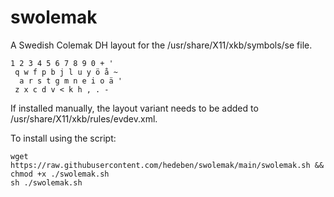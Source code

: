 # swolemak
A Swedish Colemak DH layout for the /usr/share/X11/xkb/symbols/se file. 

```
1 2 3 4 5 6 7 8 9 0 + '
 q w f p b j l u y ö å ~
  a r s t g m n e i o ä '
 z x c d v < k h , . -
 ```

If installed manually, the layout variant needs to be added to /usr/share/X11/xkb/rules/evdev.xml.

To install using the script: 

```
wget https://raw.githubusercontent.com/hedeben/swolemak/main/swolemak.sh && chmod +x ./swolemak.sh
sh ./swolemak.sh
```
